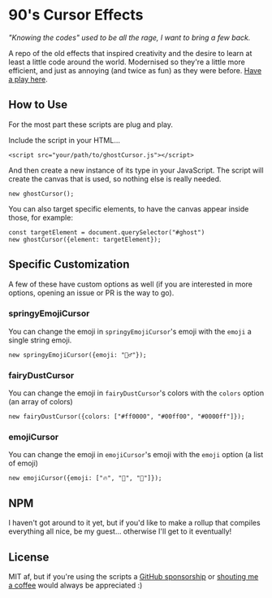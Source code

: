 # 90's Cursor Effects
_"Knowing the codes" used to be all the rage, I want to bring a few back._

A repo of the old effects that inspired creativity and the desire to learn at least a little code around the world. Modernised so they're a little more efficient, and just as annoying (and twice as fun) as they were before. [Have a play here](https://tholman.com/cursor-effects/).


## How to Use
For the most part these scripts are plug and play.

Include the script in your HTML... 

```
<script src="your/path/to/ghostCursor.js"></script>
```

And then create a new instance of its type in your JavaScript. The script will create the canvas that is used, so nothing else is really needed.

```
new ghostCursor();
```

You can also target specific elements, to have the canvas appear inside those, for example:

```
const targetElement = document.querySelector("#ghost")
new ghostCursor({element: targetElement});
```

## Specific Customization

A few of these have custom options as well (if you are interested in more options, opening an issue or PR is the way to go).

### springyEmojiCursor

You can change the emoji in `springyEmojiCursor`'s emoji with the `emoji` a single string emoji.

```
new springyEmojiCursor({emoji: "🤷‍♂️"});
```

### fairyDustCursor

You can change the emoji in `fairyDustCursor`'s colors with the `colors` option (an array of colors)

```
new fairyDustCursor({colors: ["#ff0000", "#00ff00", "#0000ff"]});
```

### emojiCursor


You can change the emoji in `emojiCursor`'s emoji with the `emoji` option (a list of emoji)

```
new emojiCursor({emoji: ["🔥", "🐬", "🦆"]});
```

## NPM
I haven't got around to it yet, but if you'd like to make a rollup that compiles everything all nice, be my guest... otherwise I'll get to it eventually!

## License

MIT af, but if you're using the scripts a [GitHub sponsorship](https://github.com/sponsors/tholman) or [shouting me a coffee](https://www.buymeacoffee.com/tholman) would always be appreciated :)
